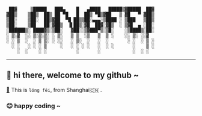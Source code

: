      ██▓     ▒█████   ███▄    █   ▄████   █████▒▓█████  ██▓
    ▓██▒    ▒██▒  ██▒ ██ ▀█   █  ██▒ ▀█▒▓██   ▒ ▓█   ▀ ▓██▒
    ▒██░    ▒██░  ██▒▓██  ▀█ ██▒▒██░▄▄▄░▒████ ░ ▒███   ▒██▒
    ▒██░    ▒██   ██░▓██▒  ▐▌██▒░▓█  ██▓░▓█▒  ░ ▒▓█  ▄ ░██░
    ░██████▒░ ████▓▒░▒██░   ▓██░░▒▓███▀▒░▒█░    ░▒████▒░██░
    ░ ▒░▓  ░░ ▒░▒░▒░ ░ ▒░   ▒ ▒  ░▒   ▒  ▒ ░    ░░ ▒░ ░░▓  
    ░ ░ ▒  ░  ░ ▒ ▒░ ░ ░░   ░ ▒░  ░   ░  ░       ░ ░  ░ ▒ ░
      ░ ░   ░ ░ ░ ▒     ░   ░ ░ ░ ░   ░  ░ ░       ░    ▒ ░
        ░  ░    ░ ░           ░       ░            ░  ░ ░  

---


## 👋   hi there, welcome to my github ~ 

[👾](https://longfeis.me/) This is `lóng fēi`, from Shanghai🇨🇳 . 

### 😊  happy coding ~
